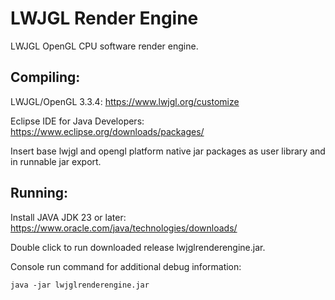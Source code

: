 # LWJGL Render Engine
LWJGL OpenGL CPU software render engine.

Compiling:
----------------

LWJGL/OpenGL 3.3.4: https://www.lwjgl.org/customize

Eclipse IDE for Java Developers: https://www.eclipse.org/downloads/packages/

Insert base lwjgl and opengl platform native jar packages as user library and in runnable jar export.

Running:
----------------

Install JAVA JDK 23 or later:
https://www.oracle.com/java/technologies/downloads/

Double click to run downloaded release lwjglrenderengine.jar.

Console run command for additional debug information:
```
java -jar lwjglrenderengine.jar
```
